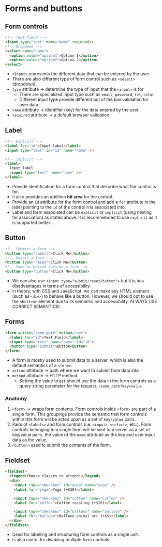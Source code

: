 # Forms and buttons

## Form controls
```HTML
<!-- Text field -->
<input type="text" name="name" required/>
<!-- Dropdown -->
<select name="name">
  <option value="option1">Option 1</option>
  <option value="option2">Option 2</option>
<select>
```

- `<input>` represents the different data that can be entered by the user.
- There are also different type of form control such as `<select>` (dropdown).
- `type` attribute -> determine the type of input that the `<input>` is for
  - There are specialized input type such as `email`, `password`, `tel`, `color`
  - Different input type provide different out of the box validation for user data.
- `name` attribute -> identifier (key) for the data entered by the user
- `required` attribute -> a default browser validation.

## Label
```HTML
<!-- Explicit -->
<label for="id">Input label</label>
<input type="text" id="id" name="name" />

<!-- Implicit -->
<label>
  Input label
  <input type="text" name="name" />
</label>
```

- Provide identification for a form control that describe what the control is for.
- It also provides an addition **hit area** for the control.
- Provide an `id` attribute for the form control and add a `for` attribute in the label pointing to the `id` of the control it is associated into.
- Label and form associated can be `explicit` or `implicit` (using nesting for association) as stated above. It is recommended to use `explicit` as it is supported better.

## Button
```HTML
<!-- Submits a form -->
<button type="submit">Click Me</button>
<!-- Resets a form -->
<button type="reset">Click Me</button>
<!-- Same as button outside a form -->
<button type="button">Click Me</button>
```

- We can also use `<input type="submit/reset/button">` but it is has disadvantages in terms of accessibility.
- In theory, with CSS and JavaScript, we can make any HTML element (such as `<div>`) to behave like a button. However, we should opt to use the `<button>` element due to its semantic and accessibility. ALWAYS USE CORRECT SEMANTICS!

## Forms
```HTML
<form action="/som_path" method="get">
  <label for="id">Text Field</label>
  <input type="text" name="name" id="id">
  <button type="submit">Button<button>
</form>
```
- A form is mostly used to submit data to a server, which is also the default semantics of a `<form>`.
- `action` attribute -> path where we want to submit form data into
- `method` attribute -> HTTP method.
  - Setting the value to `get` should use the data in the form controls as a query string parameter for the request. `/some_path?key=value`

### Anatomy
1. `<form>` -> wraps form contents. Form controls inside `<form>` are part of a single form. This groupings provide the semantic that form controls within this form will be acted upon as a set of `key/value` pairs.
2. Pairs of `<labels>` and form controls (i.e. `<input>`, `<select>`, etc.). Form controls belonging to a single form will be sent to a server as a set of key/value pairs, the value of the `name` attribute as the key and user input data as the value.
3. `<button>` used to submit the contents of the form.

## Fieldset
```HTML
<fieldset>
  <legend>Choose classes to attend:</legend>
  <div>
    <input type="checkbox" id="yoga" name="yoga" />
    <label for="yoga">Yoga (+$10)</label>

    <input type="checkbox" id="coffee" name="coffee" />
    <label for="coffee">Coffee roasting (+$20)</label>

    <input type="checkbox" id="balloon" name="balloon" />
    <label for="balloon">Balloon animal art (+$5)</label>
  </div>
</fieldset>
```

- Used for labelling and structuring form controls as a single unit.
- Is also useful for disabling multiple form controls.
